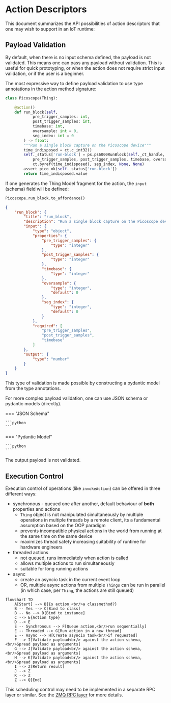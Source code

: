 # Action Descriptors

This document summarizes the API possibilities of action descriptors that one may wish to support in an IoT runtime:

## Payload Validation

By default, when there is no input schema defined, the payload is not validated. This means one can pass any payload without validation.
This is useful for quick prototyping, or when the action does not require strict input validation, or if the user is a beginner.

The most expressive way to define payload validation to use type annotations in the action method signature:

```python
class Picoscope(Thing):

    @action()
    def run_block(self, 
            pre_trigger_samples: int, 
            post_trigger_samples: int, 
            timebase: int,
            oversample: int = 0, 
            seg_index: int = 0
        ) -> float:
        """Run a single block capture on the Picoscope device"""
        time_indisposed = ct.c_int32()
        self._status['run-block'] = ps.ps6000RunBlock(self._ct_handle,
            pre_trigger_samples, post_trigger_samples, timebase, oversample,
            ct.byref(time_indisposed), seg_index, None, None)
        assert_pico_ok(self._status['run-block'])
        return time_indisposed.value
```

If one generates the Thing Model fragment for the action, the `input` (schema) field will be defined:

```python
Picoscope.run_block.to_affordance()
```

```json
{
    "run_block": {
        "title": "run_block",
        "description": "Run a single block capture on the Picoscope device",
        "input": {
            "type": "object",
            "properties": {
                "pre_trigger_samples": {
                    "type": "integer"
                },
                "post_trigger_samples": {
                    "type": "integer"
                },
                "timebase": {
                    "type": "integer"
                },
                "oversample": {
                    "type": "integer",
                    "default": 0
                },
                "seg_index": {
                    "type": "integer",
                    "default": 0
                }
            },
            "required": [
                "pre_trigger_samples",
                "post_trigger_samples",
                "timebase"
            ]
        },
        "output": {
            "type": "number"
        }
    }
}
```

This type of validation is made possible by constructing a pydantic model from the type annotations.

For more complex payload validation, one can use JSON schema or pydantic models (directly).

=== "JSON Schema"

    ```python   
    ```

=== "Pydantic Model"

    ```python
    ```

The output payload is not validated.

## Execution Control

Execution control of operations (like `invokeAction`) can be offered in three different ways:

- synchronous - queued one after another, default behaviour of **both** properties and actions
    - `Thing` object is not manipulated simultaneously by multiple operations in multiple threads by a remote client, its a fundamental assumption based on the OOP paradigm
    - prevents incompatible physical actions in the world from running at the same time on the same device
    - maximizes thread safety increasing suitability of runtime for hardware engineers
- threaded actions
    - not queued, runs immediately when action is called
    - allows multiple actions to run simultaneously
    - suitable for long running actions
- async
    - create an asyncio task in the current event loop
    - OR, multiple async actions from multiple `Things` can be run in parallel (in which case, per `Thing`, the actions are still queued)

```mermaid
flowchart TD
    A[Start] --> B{Is action <br/>a classmethod?}
    B -- Yes --> C[Bind to class]
    B -- No --> D[Bind to instance]
    C --> E{Action type}
    D --> E
    E -- Synchronous --> F[Queue action,<br/>run sequentially]
    E -- Threaded --> G[Run action in a new thread]
    E -- Async --> H[Create asyncio task<br/>if requested]
    F --> I[Validate payload<br/> against the action schema, <br/>Spread payload as arguments]
    G --> J[Validate payload<br/> against the action schema, <br/>Spread payload as arguments]
    H --> K[Validate payload<br/> against the action schema, <br/>Spread payload as arguments]
    I --> Z[Return result]
    J --> Z
    K --> Z
    Z --> Q[End]
```

This scheduling control may need to be implemented in a separate RPC layer or similar. See the [ZMQ RPC layer](zmq.md) for more details.


